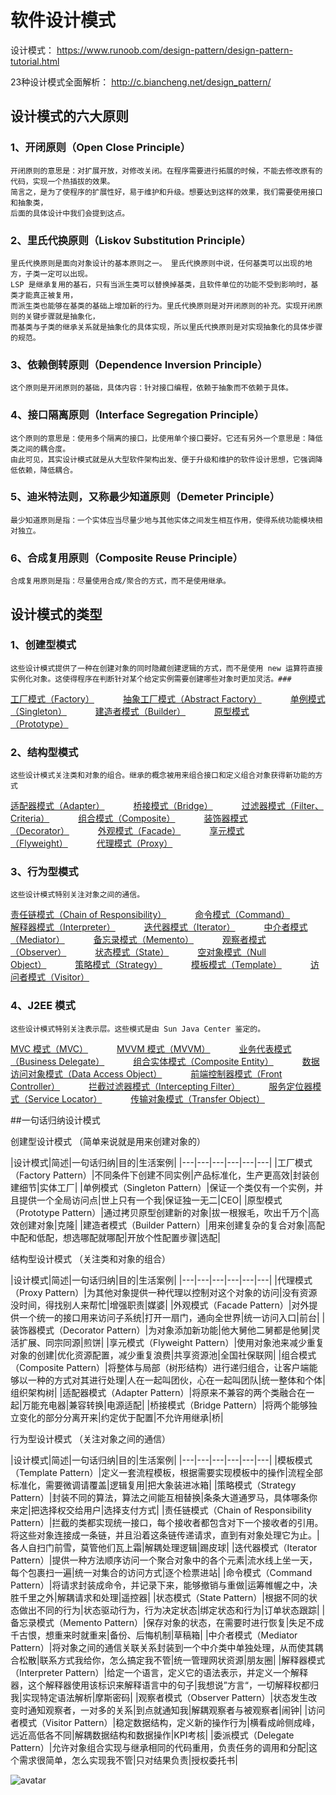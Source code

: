 # 软件设计模式

设计模式：  <a href="https://www.runoob.com/design-pattern/design-pattern-tutorial.html#" target="_blank">https://www.runoob.com/design-pattern/design-pattern-tutorial.html </a>

23种设计模式全面解析： <a href="http://c.biancheng.net/design_pattern/#" target="_blank">http://c.biancheng.net/design_pattern/ </a>

## 设计模式的六大原则

### 1、开闭原则（Open Close Principle）

    开闭原则的意思是：对扩展开放，对修改关闭。在程序需要进行拓展的时候，不能去修改原有的代码，实现一个热插拔的效果。
    简言之，是为了使程序的扩展性好，易于维护和升级。想要达到这样的效果，我们需要使用接口和抽象类，
    后面的具体设计中我们会提到这点。

### 2、里氏代换原则（Liskov Substitution Principle）

    里氏代换原则是面向对象设计的基本原则之一。 里氏代换原则中说，任何基类可以出现的地方，子类一定可以出现。
    LSP 是继承复用的基石，只有当派生类可以替换掉基类，且软件单位的功能不受到影响时，基类才能真正被复用，
    而派生类也能够在基类的基础上增加新的行为。里氏代换原则是对开闭原则的补充。实现开闭原则的关键步骤就是抽象化，
    而基类与子类的继承关系就是抽象化的具体实现，所以里氏代换原则是对实现抽象化的具体步骤的规范。

### 3、依赖倒转原则（Dependence Inversion Principle）

    这个原则是开闭原则的基础，具体内容：针对接口编程，依赖于抽象而不依赖于具体。

### 4、接口隔离原则（Interface Segregation Principle）

    这个原则的意思是：使用多个隔离的接口，比使用单个接口要好。它还有另外一个意思是：降低类之间的耦合度。
    由此可见，其实设计模式就是从大型软件架构出发、便于升级和维护的软件设计思想，它强调降低依赖，降低耦合。

### 5、迪米特法则，又称最少知道原则（Demeter Principle）

    最少知道原则是指：一个实体应当尽量少地与其他实体之间发生相互作用，使得系统功能模块相对独立。

### 6、合成复用原则（Composite Reuse Principle）

    合成复用原则是指：尽量使用合成/聚合的方式，而不是使用继承。

## 设计模式的类型

### 1、创建型模式

    这些设计模式提供了一种在创建对象的同时隐藏创建逻辑的方式，而不是使用 new 运算符直接实例化对象。这使得程序在判断针对某个给定实例需要创建哪些对象时更加灵活。###

<p>
<a href="#" onclick="refreshDesignContent('designfactory')">工厂模式（Factory）</a>&emsp;&emsp;&emsp;
<a href="#" onclick="refreshDesignContent('designabstractfactory')">抽象工厂模式（Abstract Factory）</a>&emsp;&emsp;&emsp;
<a href="#" onclick="refreshDesignContent('designsingleton')">单例模式（Singleton）</a>&emsp;&emsp;&emsp;
<a href="#" onclick="refreshDesignContent('designbuilder')">建造者模式（Builder）</a>&emsp;&emsp;&emsp;
<a href="#" onclick="refreshDesignContent('designprototype')">原型模式（Prototype）</a>&emsp;&emsp;&emsp;
</p>

### 2、结构型模式

    这些设计模式关注类和对象的组合。继承的概念被用来组合接口和定义组合对象获得新功能的方式

<p>
<a href="#" onclick="refreshDesignContent('designadapter')">适配器模式（Adapter）</a>&emsp;&emsp;&emsp;
<a href="#" onclick="refreshDesignContent('designbridge')">桥接模式（Bridge）</a>&emsp;&emsp;&emsp;
<a href="#" onclick="refreshDesignContent('designfilter')">过滤器模式（Filter、Criteria）</a>&emsp;&emsp;&emsp;
<a href="#" onclick="refreshDesignContent('designcomposite')">组合模式（Composite）</a>&emsp;&emsp;&emsp;
<a href="#" onclick="refreshDesignContent('designdecorator')">装饰器模式（Decorator）</a>&emsp;&emsp;&emsp;
<a href="#" onclick="refreshDesignContent('designfacade')">外观模式（Facade）</a>&emsp;&emsp;&emsp;
<a href="#" onclick="refreshDesignContent('designflyweight')">享元模式（Flyweight）</a>&emsp;&emsp;&emsp;
<a href="#" onclick="refreshDesignContent('designproxy')">代理模式（Proxy）</a>&emsp;&emsp;&emsp;
</p>

### 3、行为型模式

    这些设计模式特别关注对象之间的通信。

<p>
<a href="#" onclick="refreshDesignContent('designchain')">责任链模式（Chain of Responsibility）</a>&emsp;&emsp;&emsp;
<a href="#" onclick="refreshDesignContent('designcommand')">命令模式（Command）</a>&emsp;&emsp;&emsp;
<a href="#" onclick="refreshDesignContent('designinterpreter')">解释器模式（Interpreter）</a>&emsp;&emsp;&emsp;
<a href="#" onclick="refreshDesignContent('designiterator')">迭代器模式（Iterator）</a>&emsp;&emsp;&emsp;
<a href="#" onclick="refreshDesignContent('designmediator')">中介者模式（Mediator）</a>&emsp;&emsp;&emsp;
<a href="#" onclick="refreshDesignContent('designmemento')">备忘录模式（Memento）</a>&emsp;&emsp;&emsp;
<a href="#" onclick="refreshDesignContent('designobserver')">观察者模式（Observer）</a>&emsp;&emsp;&emsp;
<a href="#" onclick="refreshDesignContent('designstate')">状态模式（State）</a>&emsp;&emsp;&emsp;
<a href="#" onclick="refreshDesignContent('designnullobject')">空对象模式（Null Object）</a>&emsp;&emsp;&emsp;
<a href="#" onclick="refreshDesignContent('designstrategy')">策略模式（Strategy）</a>&emsp;&emsp;&emsp;
<a href="#" onclick="refreshDesignContent('designtemplate')">模板模式（Template）</a>&emsp;&emsp;&emsp;
<a href="#" onclick="refreshDesignContent('designvisitor')">访问者模式（Visitor）</a>&emsp;&emsp;&emsp;
</p>

### 4、J2EE 模式

    这些设计模式特别关注表示层。这些模式是由 Sun Java Center 鉴定的。

<p>
<a href="#" onclick="refreshDesignContent('designmvc')">MVC 模式（MVC）</a>&emsp;&emsp;&emsp;
<a href="#" onclick="refreshDesignContent('designmvvm')">MVVM 模式（MVVM）</a>&emsp;&emsp;&emsp;
<a href="#" onclick="refreshDesignContent('designbusinessdelegate')">业务代表模式（Business Delegate）</a>&emsp;&emsp;&emsp;
<a href="#" onclick="refreshDesignContent('designcompositeentity')">组合实体模式（Composite Entity）</a>&emsp;&emsp;&emsp;
<a href="#" onclick="refreshDesignContent('designdataaccessoject')">数据访问对象模式（Data Access Object）</a>&emsp;&emsp;&emsp;
<a href="#" onclick="refreshDesignContent('designfrontcontroller')">前端控制器模式（Front Controller）</a>&emsp;&emsp;&emsp;
<a href="#" onclick="refreshDesignContent('designinterceptingfilter')">拦截过滤器模式（Intercepting Filter）</a>&emsp;&emsp;&emsp;
<a href="#" onclick="refreshDesignContent('designservicelocator')">服务定位器模式（Service Locator）</a>&emsp;&emsp;&emsp;
<a href="#" onclick="refreshDesignContent('designtransferobject')">传输对象模式（Transfer Object）</a>&emsp;&emsp;&emsp;
</p>


##一句话归纳设计模式

创建型设计模式 （简单来说就是用来创建对象的）

|设计模式|简述|一句话归纳|目的|生活案例|
|---|---|---|---|---|---|
|工厂模式（Factory Pattern）|不同条件下创建不同实例|产品标准化，生产更高效|封装创建细节|实体工厂|
|单例模式（Singleton Pattern）|保证一个类仅有一个实例，并且提供一个全局访问点|世上只有一个我|保证独一无二|CEO|
|原型模式（Prototype Pattern）|通过拷贝原型创建新的对象|拔一根猴毛，吹出千万个|高效创建对象|克隆|
|建造者模式（Builder Pattern）|用来创建复杂的复合对象|高配中配和低配，想选哪配就哪配|开放个性配置步骤|选配|

结构型设计模式 （关注类和对象的组合）

|设计模式|简述|一句话归纳|目的|生活案例|
|---|---|---|---|---|---|
|代理模式（Proxy Pattern）|为其他对象提供一种代理以控制对这个对象的访问|没有资源没时间，得找别人来帮忙|增强职责|媒婆|
|外观模式（Facade Pattern）|对外提供一个统一的接口用来访问子系统|打开一扇门，通向全世界|统一访问入口|前台|
|装饰器模式（Decorator Pattern）|为对象添加新功能|他大舅他二舅都是他舅|灵活扩展、同宗同源|煎饼|
|享元模式（Flyweight Pattern）|使用对象池来减少重复对象的创建|优化资源配置，减少重复浪费|共享资源池|全国社保联网|
|组合模式（Composite Pattern）|将整体与局部（树形结构）进行递归组合，让客户端能够以一种的方式对其进行处理|人在一起叫团伙，心在一起叫团队|统一整体和个体|组织架构树|
|适配器模式（Adapter Pattern）|将原来不兼容的两个类融合在一起|万能充电器|兼容转换|电源适配|
|桥接模式（Bridge Pattern）|将两个能够独立变化的部分分离开来|约定优于配置|不允许用继承|桥|

行为型设计模式 （关注对象之间的通信）

|设计模式|简述|一句话归纳|目的|生活案例|
|---|---|---|---|---|---|
|模板模式（Template Pattern）|定义一套流程模板，根据需要实现模板中的操作|流程全部标准化，需要微调请覆盖|逻辑复用|把大象装进冰箱|
|策略模式（Strategy Pattern）|封装不同的算法，算法之间能互相替换|条条大道通罗马，具体哪条你来定|把选择权交给用户|选择支付方式|
|责任链模式（Chain of Responsibility Pattern）|拦截的类都实现统一接口，每个接收者都包含对下一个接收者的引用。将这些对象连接成一条链，并且沿着这条链传递请求，直到有对象处理它为止。|各人自扫门前雪，莫管他们瓦上霜|解耦处理逻辑|踢皮球|
|迭代器模式（Iterator Pattern）|提供一种方法顺序访问一个聚合对象中的各个元素|流水线上坐一天，每个包裹扫一遍|统一对集合的访问方式|逐个检票进站|
|命令模式（Command Pattern）|将请求封装成命令，并记录下来，能够撤销与重做|运筹帷幄之中，决胜千里之外|解耦请求和处理|遥控器|
|状态模式（State Pattern）|根据不同的状态做出不同的行为|状态驱动行为，行为决定状态|绑定状态和行为|订单状态跟踪|
|备忘录模式（Memento Pattern）|保存对象的状态，在需要时进行恢复|失足不成千古恨，想重来时就重来|备份、后悔机制|草稿箱|
|中介者模式（Mediator Pattern）|将对象之间的通信关联关系封装到一个中介类中单独处理，从而使其耦合松散|联系方式我给你，怎么搞定我不管|统一管理网状资源|朋友圈|
|解释器模式（Interpreter Pattern）|给定一个语言，定义它的语法表示，并定义一个解释器，这个解释器使用该标识来解释语言中的句子|我想说”方言“，一切解释权都归我|实现特定语法解析|摩斯密码|
|观察者模式（Observer Pattern）|状态发生改变时通知观察者，一对多的关系|到点就通知我|解耦观察者与被观察者|闹钟|
|访问者模式（Visitor Pattern）|稳定数据结构，定义新的操作行为|横看成岭侧成峰，远近高低各不同|解耦数据结构和数据操作|KPI考核|
|委派模式（Delegate Pattern）|允许对象组合实现与继承相同的代码重用，负责任务的调用和分配|这个需求很简单，怎么实现我不管|只对结果负责|授权委托书|


![avatar](../blog/itlearn/softdesign/img.png)

 <style>
  table{
    border-left:1px solid #000000;border-top:1px solid #000000;
    width: 100%;
    word-wrap:break-word; word-break:break-all;
  }
  table th{
  text-align:center;
  }
  table th,td{
    border-right:1px solid #000000;border-bottom:1px solid #000000;
  }
</style>